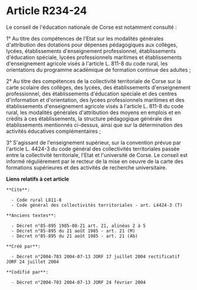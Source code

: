 # Article R234-24

Le conseil de l'éducation nationale de Corse est notamment consulté :

1° Au titre des compétences de l'Etat sur les modalités générales d'attribution des dotations pour dépenses pédagogiques aux
collèges, lycées, établissements d'enseignement professionnel, établissements d'éducation spéciale, lycées professionnels
maritimes et établissements d'enseignement agricole visés à l'article L. 811-8 du code rural, les orientations du programme
académique de formation continue des adultes ;

2° Au titre des compétences de la collectivité territoriale de Corse sur la carte scolaire des collèges, des lycées, des
établissements d'enseignement professionnel, des établissements d'éducation spéciale et des centres d'information et
d'orientation, des lycées professionnels maritimes et des établissements d'enseignement agricole visés à l'article L. 811-8
du code rural, les modalités générales d'attribution des moyens en emplois et en crédits à ces établissements, la structure
pédagogique générale des établissements mentionnés ci-dessus, ainsi que sur la détermination des activités éducatives
complémentaires ;

3° S'agissant de l'enseignement supérieur, sur la convention prévue par l'article L. 4424-3 du code général des collectivités
territoriales passée entre la collectivité territoriale, l'Etat et l'université de Corse. Le conseil est informé
régulièrement par le recteur de la mise en oeuvre de la carte des formations supérieures et des activités de recherche
universitaire.

**Liens relatifs à cet article**

	**Cite**:

	  - Code rural L811-8
	  - Code général des collectivités territoriales - art. L4424-3 (T)

	**Anciens textes**:

	  - Décret n°85-895 1985-08-21 art. 21, alinéas 2 à 5
	  - Décret n°85-895 du 21 août 1985 - art. 21 (M)
	  - Décret n°85-895 du 21 août 1985 - art. 21 (Ab)

	**Créé par**:

	  - Décret n°2004-703 2004-07-13 JORF 17 juillet 2004 rectificatif JORF 24 juillet 2004

	**Codifié par**:

	  - Décret n°2004-703 2004-07-13 JORF 24 février 2004
